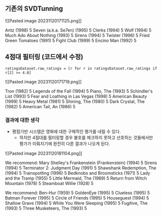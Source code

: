 ## 기존의 SVDTunning
![[Pasted image 20231120171125.png]]

Antz (1998) 5
Seven (a.k.a. Se7en) (1995) 5
Clerks (1994) 5
Wolf (1994) 5
Much Ado About Nothing (1993) 5
Sirens (1994) 5
Twister (1996) 5
Fried Green Tomatoes (1991) 5
Fight Club (1999) 5
Encino Man (1992) 5

## 4점대 필터링 (코드에서 수정)
```run-python
ratingsDataset.raw_ratings = [r for r in ratingsDataset.raw_ratings if r[2] >= 4.0]
```

![[Pasted image 20231120171719.png]]

Tron (1982) 5
Legends of the Fall (1994) 5
Piano, The (1993) 5
Schindler's List (1993) 5
Fear and Loathing in Las Vegas (1998) 5
American Beauty (1999) 5
Heavy Metal (1981) 5
Shining, The (1980) 5
Dark Crystal, The (1982) 5
American Tail, An (1986) 5

### 결과에 대한 생각
- 평점기반 시스템은 영화에 대한 구체적인 평가를 내릴 수 있다.
	- 하지만 4점대를 필터링할 경우 불호를 체크하지 못하고 선호하는 것들에서만 평가가 이뤄지기에 완전히 다른 결과가 나오게 된다.

![[Pasted image 20231120181104.png]]

We recommend:
Mary Shelley's Frankenstein (Frankenstein) (1994) 5
Sirens (1994) 5
Terminator 2: Judgment Day (1991) 5
Shawshank Redemption, The (1994) 5
Trainspotting (1996) 5
Bedknobs and Broomsticks (1971) 5
Lady and the Tramp (1955) 5
Little Mermaid, The (1989) 5
Return from Witch Mountain (1978) 5
Steamboat Willie (1928) 5

We recommend:
Ben-Hur (1959) 5
GoldenEye (1995) 5
Clueless (1995) 5
Batman Forever (1995) 5
Circle of Friends (1995) 5
Houseguest (1994) 5
Shallow Grave (1994) 5
While You Were Sleeping (1995) 5
Fugitive, The (1993) 5
Three Musketeers, The (1993) 5

